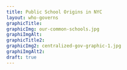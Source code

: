```yaml
--- 
title: Public School Origins in NYC
layout: who-governs
graphicTitle: 
graphicImg: our-common-schools.jpg
graphiImgAlt: 
graphicTitle2: 
graphicImg2: centralized-gov-graphic-1.jpg
graphiImgAlt2: 
draft: true
--- 
```

